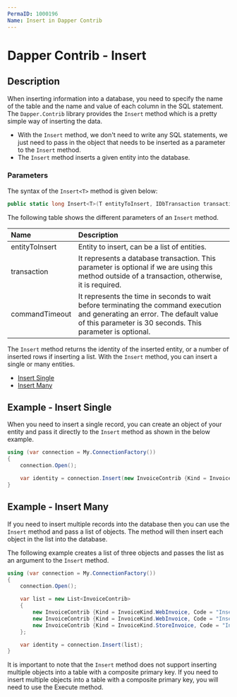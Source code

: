 ```yaml
---
PermaID: 1000196
Name: Insert in Dapper Contrib
---
```


# Dapper Contrib - Insert

## Description

When inserting information into a database, you need to specify the name of the table and the name and value of each column in the SQL statement. The `Dapper.Contrib` library provides the `Insert` method which is a pretty simple way of inserting the data. 

 - With the `Insert` method, we don't need to write any SQL statements, we just need to pass in the object that needs to be inserted as a parameter to the `Insert` method.
 - The `Insert` method inserts a given entity into the database. 

### Parameters

The syntax of the `Insert<T>` method is given below:

```csharp
public static long Insert<T>(T entityToInsert, IDbTransaction transaction = null, int? commandTimeout = null)
```
The following table shows the different parameters of an `Insert` method.

| Name | Description |
| :--- | :---------- |
| entityToInsert | Entity to insert, can be a list of entities. |
| transaction    | It represents a database transaction. This parameter is optional if we are using this method outside of a transaction, otherwise, it is required. |
| commandTimeout | It represents the time in seconds to wait before terminating the command execution and generating an error. The default value of this parameter is 30 seconds. This parameter is optional. |

The `Insert` method returns the identity of the inserted entity, or a number of inserted rows if inserting a list. With the `Insert` method, you can insert a single or many entities.

- [Insert Single](#example---insert-single)
- [Insert Many](#example---insert-single)

## Example - Insert Single

When you need to insert a single record, you can create an object of your entity and pass it directly to the `Insert` method as shown in the below example.

```csharp
using (var connection = My.ConnectionFactory())
{
    connection.Open();

    var identity = connection.Insert(new InvoiceContrib {Kind = InvoiceKind.WebInvoice, Code = "Insert_Single_1"});
}
```

## Example - Insert Many

If you need to insert multiple records into the database then you can use the `Insert` method and pass a list of objects. The method will then insert each object in the list into the database.

The following example creates a list of three objects and passes the list as an argument to the `Insert` method.

```csharp
using (var connection = My.ConnectionFactory())
{
    connection.Open();

    var list = new List<InvoiceContrib>
    {
        new InvoiceContrib {Kind = InvoiceKind.WebInvoice, Code = "Insert_Many_1"},
        new InvoiceContrib {Kind = InvoiceKind.WebInvoice, Code = "Insert_Many_2"},
        new InvoiceContrib {Kind = InvoiceKind.StoreInvoice, Code = "Insert_Many_3"}
    };

    var identity = connection.Insert(list);
}
```

It is important to note that the `Insert` method does not support inserting multiple objects into a table with a composite primary key. If you need to insert multiple objects into a table with a composite primary key, you will need to use the Execute method.
